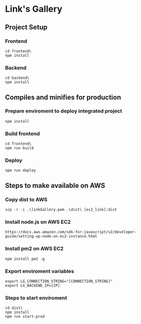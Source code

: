 # Link's Gallery

## Project Setup

### Frontend
```
cd frontend\
npm install
```

### Backend
```
cd backend\
npm install
```

## Compiles and minifies for production
### Prepare enviroment to deploy integrated project
```
npm install
```
### Build frontend
```
cd frontend\
npm run build
```
### Deploy
```
npm run deploy
```

## Steps to make available on AWS
### Copy dist to AWS
```
scp -r -i .\linkGallery.pem .\dist\ [ec2_link]:dist
```
### Install node.js on AWS EC2
```
https://docs.aws.amazon.com/sdk-for-javascript/v2/developer-guide/setting-up-node-on-ec2-instance.html
```
### Install pm2 on AWS EC2
```
npm install pm2 -g
```
### Export enviroment variables
```
export LG_CONNECTION_STRING="[CONNECTION_STRING]"
export LG_BACKEND_IP=[IP]
```
### Steps to start enviroment
```
cd dist\
npm install
npm run start-prod
```